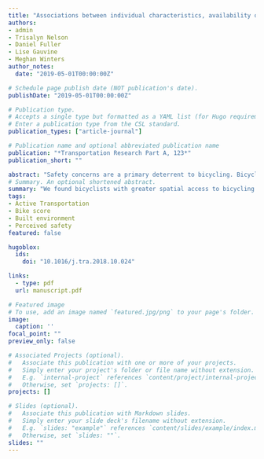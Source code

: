 ```yaml
---
title: "Associations between individual characteristics, availability of bicycle infrastructure, and city-wide safety perceptions of bicycling: a cross-sectional survey of bicyclists in 6 Canadian and U.S. cities"
authors:
- admin
- Trisalyn Nelson
- Daniel Fuller
- Lise Gauvine
- Meghan Winters
author_notes:
  date: "2019-05-01T00:00:00Z"

# Schedule page publish date (NOT publication's date).
publishDate: "2019-05-01T00:00:00Z"

# Publication type.
# Accepts a single type but formatted as a YAML list (for Hugo requirements).
# Enter a publication type from the CSL standard.
publication_types: ["article-journal"]

# Publication name and optional abbreviated publication name
publication: "*Transportation Research Part A, 123*"
publication_short: ""

abstract: "Safety concerns are a primary deterrent to bicycling. Bicycle infrastructure is both preferred and safer for bicycling. In this paper, we examine the association between availability of bicycle infrastructure and perceptions of bicycling safety amongst over 3000 bicyclists living in six large Canadian and US cities. In three repeat cross-sectional surveys (2012, 2013 and 2014), adults living in Boston, Chicago, New York, Montreal, Toronto, and Vancouver were surveyed about their bicycling habits, safety perceptions, and demographic characteristics as part of the International Bikeshare Impacts on Cycling and Collisions Study (n = 16,864). Participants were assigned a measure for the availability of bicycle infrastructure (a component of Bike Score® called Bike Lane Score, range 0–100) based on their residential postal code. We used weighted multinomial regression models to examine associations between perceived bicycling safety and the availability of bicycle infrastructure, accounting for sociodemographic characteristics, amongst those who report bicycling in the past month (n = 3446; weighted n = 3493). Overall, 57.9% perceived bicycling in their city as safe, 15.1% as neutral, and 27.0% as dangerous. Our model indicates that, within cities, bicyclists with greater bicycle infrastructure availability had improved odds of perceiving bicycling as safe. Specifically, a 10-unit increase in Bike Lane Score was associated with 6% higher odds of a bicyclist perceiving the safety of bicycling as safe compared to neutral. Bicyclists who are male, younger, lower income, have young children, have a high-school education, and bicycle more frequently are predicted to be more likely to perceive bicycling in their city to be safe. These results suggest that increasing the availability of bicycle facilities by expanding bicycling networks may result in increases in perceptions of bicycling safety for existing bicyclists, but also that individual characteristics play a substantial role in bicycling safety perceptions."
# Summary. An optional shortened abstract.
summary: "We found bicyclists with greater spatial access to bicycling specific infrastructure had a higher likelihood of perceiving bicycling to be safe."
tags:
- Active Transportation
- Bike score
- Built environment
- Perceived safety
featured: false

hugoblox:
  ids:
    doi: "10.1016/j.tra.2018.10.024"

links:
  - type: pdf
  url: manuscript.pdf

# Featured image
# To use, add an image named `featured.jpg/png` to your page's folder. 
image:
  caption: ''
focal_point: ""
preview_only: false

# Associated Projects (optional).
#   Associate this publication with one or more of your projects.
#   Simply enter your project's folder or file name without extension.
#   E.g. `internal-project` references `content/project/internal-project/index.md`.
#   Otherwise, set `projects: []`.
projects: []

# Slides (optional).
#   Associate this publication with Markdown slides.
#   Simply enter your slide deck's filename without extension.
#   E.g. `slides: "example"` references `content/slides/example/index.md`.
#   Otherwise, set `slides: ""`.
slides: ""
---
```



